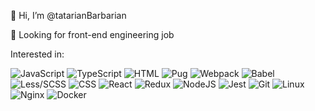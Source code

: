 👋 Hi, I’m @tatarianBarbarian

👀 Looking for front-end engineering job

Interested in:

![JavaScript](https://img.shields.io/badge/-JavaScript-000?&logo=JavaScript&style=flat-square) 
![TypeScript](https://img.shields.io/badge/-TypeScript-000?&logo=TypeScript&logoColor=007ACC&style=flat-square) 
![HTML](https://img.shields.io/badge/-HTML-000?&logo=html5&style=flat-square) 
![Pug](https://img.shields.io/badge/-Pug/Jade-000?&logo=html5&style=flat-square) 
![Webpack](https://img.shields.io/badge/-Webpack-000?&logo=webpack&style=flat-square) 
![Babel](https://img.shields.io/badge/-Babel-000?&logo=babel&style=flat-square) 
![Less/SCSS](https://img.shields.io/badge/-Sass/Less-000?&logo=Sass&style=flat-square) 
![CSS](https://img.shields.io/badge/-CSS-000?&logo=css3&style=flat-square) 
![React](https://img.shields.io/badge/-React-000?&logo=react&style=flat-square) 
![Redux](https://img.shields.io/badge/-Redux-000?&logo=redux&style=flat-square) 
![NodeJS](https://img.shields.io/badge/-NodeJS-000?&logo=Node.js&style=flat-square) 
![Jest](https://img.shields.io/badge/-Jest-000?&logo=jest&style=flat-square) 
![Git](https://img.shields.io/badge/-Git-000?&logo=git&style=flat-square) 
![Linux](https://img.shields.io/badge/-unix-000?&logo=linux&style=flat-square) 
![Nginx](https://img.shields.io/badge/-Nginx-000?&logo=nginx&style=flat-square) 
![Docker](https://img.shields.io/badge/-Docker-000?&logo=docker&style=flat-square)


